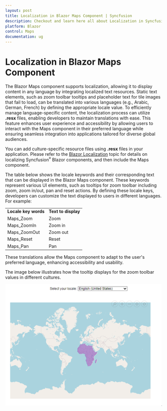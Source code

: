 ```yaml
---
layout: post
title: Localization in Blazor Maps Component | Syncfusion
description: Checkout and learn here all about Localization in Syncfusion Blazor Maps component and much more details.
platform: Blazor
control: Maps
documentation: ug
---
```


# Localization in Blazor Maps Component

The Blazor Maps component supports localization, allowing it to display content in any language by integrating localized text resources. Static text elements, such as zoom toolbar tooltips and placeholder text for tile images that fail to load, can be translated into various languages (e.g., Arabic, German, French) by defining the appropriate locale value. To efficiently manage language-specific content, the localization process can utilize **.resx** files, enabling developers to maintain translations with ease. This feature enhances user experience and accessibility by allowing users to interact with the Maps component in their preferred language while ensuring seamless integration into applications tailored for diverse global audiences.

You can add culture-specific resource files using **.resx** files in your application. Please refer to the [Blazor Localization](https://blazor.syncfusion.com/documentation/common/localization) topic for details on localizing Syncfusion<sup style="font-size:70%">&reg;</sup> Blazor components, and then include the Maps component.

The table below shows the locale keywords and their corresponding text that can be displayed in the Blazor Maps component. These keywords represent various UI elements, such as tooltips for zoom toolbar including zoom, zoom in/out, pan and reset actions. By defining these locale keys, developers can customize the text displayed to users in different languages. For example:

<table>
<tr>
<td><b>Locale key words</b></td>
<td><b>Text to display</b></td>
</tr>
<tr>
<td>Maps_Zoom</td>
<td>Zoom</td>
</tr>
<tr>
<td>Maps_ZoomIn</td>
<td>Zoom in</td>
</tr>
<tr>
<td>Maps_ZoomOut</td>
<td>Zoom out</td>
</tr>
<tr>
<td>Maps_Reset</td>
<td>Reset</td>
</tr>
<tr>
<td>Maps_Pan</td>
<td>Pan</td>
</tr>
</table>

These translations allow the Maps component to adapt to the user's preferred language, enhancing accessibility and usability.

The image below illustrates how the tooltip displays for the zoom toolbar values in different cultures.

![Blazor Maps with Localization](./images/Localization/blazor-maps-zoom-toolbar-tooltip-with-localization.gif)



